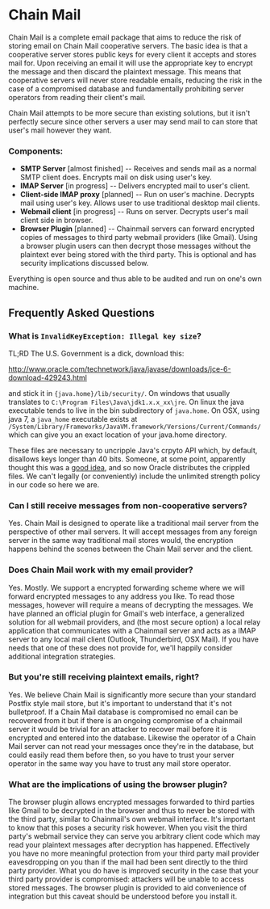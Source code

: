 Chain Mail
==========

Chain Mail is a complete email package that aims to reduce the risk of storing
email on Chain Mail cooperative servers. The basic idea is that a cooperative
server stores public keys for every client it accepts and stores mail for. Upon
receiving an email it will use the appropriate key to encrypt the message and
then discard the plaintext message. This means that cooperative servers will
never store readable emails, reducing the risk in the case of a compromised
database and fundamentally prohibiting server operators from reading their
client's mail.

Chain Mail attempts to be more secure than existing solutions, but it isn't
perfectly secure since other servers a user may send mail to can store that
user's mail however they want.

### Components:
* **SMTP Server** [almost finished] -- Receives and sends mail as a normal SMTP client does. Encrypts mail on disk using user's key.
* **IMAP Server** [in progress] -- Delivers encrypted mail to user's client.
* **Client-side IMAP proxy** [planned] -- Run on user's machine. Decrypts mail using user's key. Allows user to use traditional desktop mail clients.
* **Webmail client** [in progress] -- Runs on server. Decrypts user's mail client side in browser.
* **Browser Plugin** [planned] -- Chainmail servers can forward encrypted copies of messages to third party webmail providers (like Gmail). Using a browser plugin users can then decrypt those messages without the plaintext ever being stored with the third party. This is optional and has security implications discussed below.

Everything is open source and thus able to be audited and run on one's own machine.

## Frequently Asked Questions

### What is `InvalidKeyException: Illegal key size`?  
TL;RD The U.S. Government is a dick, download this:

http://www.oracle.com/technetwork/java/javase/downloads/jce-6-download-429243.html

and stick it in `{java.home}/lib/security/`. On windows that usually translates
to `C:\Program Files\Java\jdk1.x.x_xx\jre`. On linux the java executable tends
to live in the bin subdirectory of `java.home`. On OSX, using java 7, a
`java_home` executable exists at
`/System/Library/Frameworks/JavaVM.framework/Versions/Current/Commands/` which
can give you an exact location of your java.home directory.

These files are necessary to uncripple Java's crpyto API which, by default,
disallows keys longer than 40 bits. Someone, at some point, apparently thought
this was a [good
idea](http://en.wikipedia.org/wiki/Export_of_cryptography_in_the_United_States),
and so now Oracle distributes the crippled files. We can't legally (or
conveniently) include the unlimited strength policy in our code so here we are.

### Can I still receive messages from non-cooperative servers?  
Yes. Chain Mail is designed to operate like a traditional mail server from the
perspective of other mail servers. It will accept messages from any foreign
server in the same way traditional mail stores would, the encryption happens
behind the scenes between the Chain Mail server and the client.

### Does Chain Mail work with my email provider?
Yes. Mostly. We support a encrypted forwarding scheme where we will forward
encrypted messages to any address you like. To read those messages, however
will require a means of decrypting the messages. We have planned an official
plugin for Gmail's web interface, a generalized solution for all webmail
providers, and (the most secure option) a local relay application that
communicates with a Chainmail server and acts as a IMAP server to any local
mail client (Outlook, Thunderbird, OSX Mail). If you have needs that one of
these does not provide for, we'll happily consider additional integration
strategies.

### But you're still receiving plaintext emails, right?
Yes. We believe Chain Mail is significantly more secure than your standard
Postfix style mail store, but it's important to understand that it's not
bulletproof. If a Chain Mail database is compromised no email can be recovered
from it but if there is an ongoing compromise of a chainmail server it would
be trivial for an attacker to recover mail before it is encrypted and entered
into the database. Likewise the operator of a Chain Mail server can not read
your messages once they're in the database, but could easily read them before
then, so you have to trust your server operator in the same way you have to
trust any mail store operator.

### What are the implications of using the browser plugin?
The browser plugin allows encrypted messages forwarded to third parties like
Gmail to be decrypted in the browser and thus to never be stored with the third
party, similar to Chainmail's own webmail interface. It's important to know
that this poses a security risk however. When you visit the third party's
webmail service they can serve you arbitrary client code which may read your
plaintext messages after decryption has happened. Effectively you have no
more meaningful protection from your third party mail provider eavesdropping on
you than if the mail had been sent directly to the third party provider. What
you do have is improved security in the case that your third party provider is
compromised: attackers will be unable to access stored messages. The browser
plugin is provided to aid convenience of integration but this caveat should be
understood before you install it.
